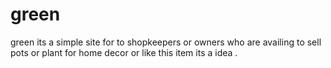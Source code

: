 # green
green its a simple site for to shopkeepers or owners who are availing to sell pots or plant for home decor or like this item its  a idea .
